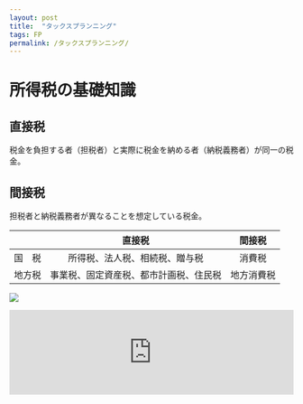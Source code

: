 ```yaml
---
layout: post
title:  "タックスプランニング"
tags: FP
permalink: /タックスプランニング/
---
```


# 所得税の基礎知識
## 直接税
税金を負担する者（担税者）と実際に税金を納める者（納税義務者）が同一の税金。
## 間接税
担税者と納税義務者が異なることを想定している税金。

||直接税|間接税|
|:--:|:--:|:--:|
|国　税|所得税、法人税、相続税、贈与税|消費税|
|地方税|事業税、固定資産税、都市計画税、住民税|地方消費税|

![]({{site.baseurl}}/assets/images/tax.png)

<iframe width="100%" seamless frameborder="0" scrolling="no" src="https://docs.google.com/spreadsheets/d/1eRiKEsEMg7AeqMHtaabuWcGrkOUA6bXMErYEp-nUvro/pubchart?oid=147459831&amp;format=interactive"></iframe>
